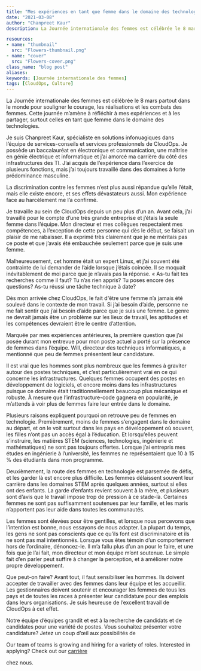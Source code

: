 ```yaml
---
title: "Mes expériences en tant que femme dans le domaine des technologies"
date: "2021-03-08"
author: "Chanpreet Kaur"
description: La Journée internationale des femmes est célébrée le 8 mars partout dans le monde pour souligner le courage, les réalisations et les combats des femmes. Chanpreet Kaur partagent ses expériences, surtout celles en tant que femme dans le domaine des technologies. 

resources:
- name: "thumbnail"
  src: "Flowers-thumbnail.png"
- name: "cover"
  src: "Flowers-cover.png"
class_name: "blog post"
aliases:
keywords: [Journée internationale des femmes]
tags: [CloudOps, Culture]
---
```



<p>La Journée internationale des femmes est célébrée le 8 mars partout dans le monde pour souligner le courage, les réalisations et les combats des femmes. Cette journée m’amène à réfléchir à mes expériences et à les partager, surtout celles en tant que femme dans le domaine des technologies. </p>

<p>Je suis Chanpreet Kaur, spécialiste en solutions infonuagiques dans l’équipe de services-conseils et services professionnels de CloudOps. Je possède un baccalauréat en électronique et communication, une maîtrise en génie électrique et informatique et j’ai amorcé ma carrière du côté des infrastructures des TI. J’ai acquis de l’expérience dans l’exercice de plusieurs fonctions, mais j’ai toujours travaillé dans des domaines à forte prédominance masculine.</p>

<p>La discrimination contre les femmes n’est plus aussi répandue qu’elle l’était, mais elle existe encore, et ses effets dévastateurs aussi. Mon expérience face au harcèlement me l’a confirmé.</p>

<p>Je travaille au sein de CloudOps depuis un peu plus d’un an. Avant cela, j’ai travaillé pour le compte d’une très grande entreprise et j’étais la seule femme dans l’équipe. Mon directeur et mes collègues respectaient mes compétences, à l’exception de cette personne qui dès le début, se faisait un plaisir de me rabaisser. Il a exprimé très clairement que je ne méritais pas ce poste et que j’avais été embauchée seulement parce que je suis une femme.</p>

<p>Malheureusement, cet homme était un expert Linux, et j’ai souvent été contrainte de lui demander de l’aide lorsque j’étais coincée. Il se moquait inévitablement de moi parce que je n’avais pas la réponse. « As-tu fait tes recherches comme il faut? Tu n’as rien appris? Tu poses encore des questions? As-tu réussi une tâche technique à date?</p>

<p>Dès mon arrivée chez CloudOps, le fait d'être une femme n’a jamais été soulevé dans le contexte de mon travail. Si j’ai besoin d’aide, personne ne me fait sentir que j’ai besoin d’aide parce que je suis une femme. Le genre ne devrait jamais être un problème sur les lieux de travail, les aptitudes et les compétences devraient être le centre d’attention.</p>

<p>Marquée par mes expériences antérieures, la première question que j’ai posée durant mon entrevue pour mon poste actuel a porté sur la présence de femmes dans l’équipe. Will, directeur des techniques informatiques, a mentionné que peu de femmes présentent leur candidature.</p>

<p>Il est vrai que les hommes sont plus nombreux que les femmes à graviter autour des postes techniques, et c’est particulièrement vrai en ce qui concerne les infrastructures. Quelques femmes occupent des postes en développement de logiciels, et encore moins dans les infrastructures puisque ce domaine était traditionnellement beaucoup plus mécanique et robuste. À mesure que l’infrastructure-code gagnera en popularité, je m’attends à voir plus de femmes faire leur entrée dans le domaine.</p>

<p>Plusieurs raisons expliquent pourquoi on retrouve peu de femmes en technologie. Premièrement, moins de femmes s’engagent dans le domaine au départ, et on le voit surtout dans les pays en développement où souvent, les filles n’ont pas un accès égal à l’éducation. Et lorsqu’elles peuvent s’instruire, les matières STEM (sciences, technologies, ingénierie et mathématiques) ne sont pas toujours offertes. Lorsque j’ai entrepris mes études en ingénierie à l’université, les femmes ne représentaient que 10 à 15 % des étudiants dans mon programme.</p>

<p>Deuxièmement, la route des femmes en technologie est parsemée de défis, et les garder là est encore plus difficile. Les femmes délaissent souvent leur carrière dans les domaines STEM après quelques années, surtout si elles ont des enfants. La garde d’enfants revient souvent à la mère, et plusieurs sont d’avis que le travail impose trop de pression à ce stade-là. Certaines femmes ne sont pas suffisamment soutenues par leur famille, et les maris n’apportent pas leur aide dans toutes les communautés.</p>

<p>Les femmes sont élevées pour être gentilles, et lorsque nous percevons que l’intention est bonne, nous essayons de nous adapter. La plupart du temps, les gens ne sont pas conscients que ce qu’ils font est discriminatoire et ils ne sont pas mal intentionnés. Lorsque vous êtes témoin d’un comportement hors de l’ordinaire, dénoncez-le. Il m’a fallu plus d’un an pour le faire, et une fois que je l’ai fait, mon directeur et mon équipe m’ont soutenue. Le simple fait d’en parler peut suffire à changer la perception, et à améliorer notre propre développement.</p>

<p>Que peut-on faire? Avant tout, il faut sensibiliser les hommes. Ils doivent accepter de travailler avec des femmes dans leur équipe et les accueillir. Les gestionnaires doivent soutenir et encourager les femmes de tous les pays et de toutes les races à présenter leur candidature pour des emplois dans leurs organisations. Je suis heureuse de l’excellent travail de CloudOps à cet effet.</p>

<p>Notre équipe d’équipes grandit et est à la recherche de candidats et de candidates pour une variété de postes. Vous souhaitez présenter votre candidature? Jetez un coup d’œil aux possibilités de <p>Our team of teams is growing and hiring for a variety of roles. Interested in applying? Check out our <a href="https://www.cloudops.com/fr/carrieres/" target="_blank" rel="noreferrer noopener" aria-label=" (opens in a new tab)">carrière</a></p> chez nous.</p>